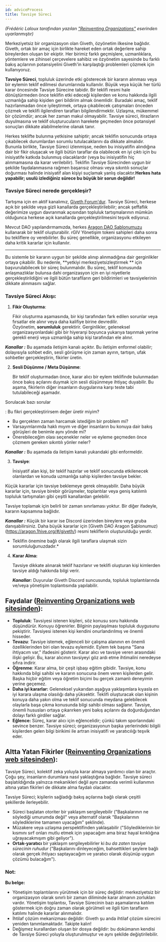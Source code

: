 ```yaml
---
id: adviceProcess
title: Tavsiye Süreci
---
```


_(Frédéric Laloux tarafından yazılan ["Reinventing Organizations"](https://reinventingorganizationswiki.com/theory/decision-making/) eserinden uyarlanmıştır)_

Merkeziyetsiz bir organizasyon olan Giveth, özyönetim ilkesine bağlıdır. Giveth, ortak bir amaç için birlikte hareket eden ortak değerlere sahip bireylerden oluşan bir ekiptir. Her birimiz farklı geçmişlere, uzmanlıklara, yöntemlere ve zihinsel çerçevelere sahibiz ve özyönetim sayesinde bu farklı bakış açılarının potansiyelini Giveth'in karşılaştığı problemleri çözmek için kullanıyoruz.

**Tavsiye Süreci**, topluluk üzerinde etki gösterecek bir kararın alınması veya bir eylemin teklif edilmesi durumlarında kullanılır. Büyük veya küçük her türlü karar öncesinde Tavsiye Sürecine tabidir. Bir teklifi resmi hale dönüştürmeden önce teklifin etki edeceği kişilerden ve konu hakkında ilgili uzmanlığa sahip kişiden geri bildirim almak önemlidir. Buradaki amaç, teklif hazırlanmadan önce iyileştirmek, ortaya çıkabilecek çatışmaları önceden çözmek ve teklifi ilgilendiren tarafları bilgilendirmektir. Uzlaşma, mükemmel bir çözümdür; ancak her zaman makul olmayabilir. Tavsiye süreci, itirazların duyulmasına ve teklif oluşturucuların harekete geçmeden önce potansiyel sonuçları dikkate alabilmelerine olanak tanır.

Herkes teklifte bulunma yetkisine sahiptir; ancak teklifin sonucunda ortaya çıkabilecek durumlardan sorumlu tutulacaklarını da dikkate almalıdır. Bununla birlikte, Tavsiye Süreci izlenmişse, neden bu inisiyatifin alındığına dair bir fikir oluşacak ve ilgili bütün taraflar da olabilecek en iyi çıktı için bu inisiyatife katkıda bulunmuş olacaklardır (veya bu inisiyatifin hiç alınmamasına da karar verilebilir). Teklifin Tavsiye Sürecinden uygun bir şekilde faydalanmasına rağmen başarısız olması veya sıkıntılı sonuçlar doğurması halinde inisiyatif alan kişiyi suçlamak yanlış olacaktır.**Herkes hata yapabilir; usulü izlediğiniz sürece bu büyük bir sorun değildir!**

### Tavsiye Süreci nerede gerçekleşir?

Tartışma için en aktif kanalımız, [Giveth Forum'dur](https://forum.giveth.io/). Tavsiye Süreci, herkese açık bir şekilde veya gizli kanallarda gerçekleştirilebilir; ancak şeffaflık değerimize uygun davranmak açısından topluluk tartışmalarının mümkün olduğunca herkese açık kanallarda gerçekleştirilmesini teşvik ediyoruz.

Mevcut DAO yapılandırmamızda, herkes [Aragon DAO Şablonumuzu](https://aragon.1hive.org/#/giveth/) kullanarak bir teklif oluşturabilir. rGIV Yönetişim tokeni sahipleri daha sonra bu tekliflere oy verebilirler. Bu süreç genellikle, organizasyonu etkileyen daha kritik kararlar için kullanılır.


---

Bu sistemle bir kararın uygun bir şekilde alınıp alınmadığına dair gerginlikler ortaya çıkabilir. Bu nedenle, **yetkiyi merkeziyetsizleştirmek ** için başvurulabilecek bir süreç bulunmalıdır. Bu süreç, teklif konusunda anlaşmazlıklar bulunsa dahi organizasyon için en iyi niyetlerle gerçekleştirildiğini ve ilgili bütün taraflların geri bildirimleri ve tavsiyelerinin dikkate alınmasını sağlar.

### Tavsiye Süreci Akışı:

1. **Fikir Oluşturma**:

    Fikir oluşturma aşamasında, bir kişi tarafından fark edilen sorunlar veya fırsatlar ele alınır veya daha kalifiye birine devredilir. Özyönetim, **sorumluluk** gerektirir. Gerginlikler, geleneksel organizasyonlardaki gibi bir hiyerarşi boyunca yukarıya taşınmak yerine gerekli enerji veya uzmanlığa sahip kişi tarafından ele alınır.


***Kanallar :*** Bu aşamada iletişim kanalı açıktır. Bu iletişim enformel olabilir; dolayısıyla sohbet edin, sesli görüşme için zaman ayırın, tartışın, ufak sohbetler gerçekleştirin, fikirler üretin.



2. **Sesli Düşünme / Meta Düşünme**:

    Bir teklif oluşturmadan önce, karar alıcı bir eylem teklifinde bulunmadan önce bakış açılarını duymak için sesli düşünmeye ihtiyaç duyabilir. Bu aşama, fikirlerin diğer insanların duygularına karşı teste tabi tutulabileceği aşamadır.



Sorulacak bazı sorular

: Bu fikri gerçekleştirirsem değer üretir miyim?
* Bu gerçekten zaman harcamak istediğim bir problem mi?
* Varsayımlarımda haklı mıyım ve diğer insanların bu konuya dair bakış görüşleri de benimle aynı yönde mi?
* Önerebileceğim olası seçenekler neler ve eyleme geçmeden önce çözmem gereken sıkıntılı yönler neler?

***Kanallar :*** Bu aşamada da iletişim kanalı yukarıdaki gibi enformeldir.




3. **Tavsiye**:

    İnisiyatif alan kişi, bir teklif hazırlar ve teklif sonucunda etkilenecek olanlardan ve konuda uzmanlığa sahip kişilerden tavsiye bekler.



Küçük kararlar için tavsiye beklemeye gerek olmayabilir. Daha büyük kararlar için, tavsiye birebir görüşmeler, toplantılar veya geniş katılımlı topluluk tartışmaları gibi çeşitli kanallardan gelebilir. 


Tavsiye toplamak için belirli bir zaman sınırlaması yoktur. Bir diğer ifadeyle, kararın kapsamına bağlıdır.


***Kanallar :*** Küçük bir karar ise Discord üzerinden bireylere veya gruba danışabilirsiniz. Daha büyük kararlar için [Giveth DAO Aragon Şablonumuz) (https://aragon.1hive.org/#/giveth/) resmi tekliflerin oluşturulduğu yerdir.

* Teklifin önemine bağlı olarak ilgili taraflara ulaşmak sizin sorumluluğunuzdadır.*



4. **Karar Alma:**

    Tavsiye dikkate alınarak teklif hazırlanır ve teklifi oluşturan kişi kimlerden tavsiye aldığı hakkında bilgi verir.

    **_Kanallar:_** Duyurular Giveth Discord suncusunda, topluluk toplantılarında ve/veya yönetişim toplantısında yapılabilir.


## Faydalar ([Reinventing Organizations web sitesinden](https://reinventingorganizationswiki.com/theory/decision-making/)):

* **Topluluk**: Tavsiyesi istenen kişileri, söz konusu soru hakkında düşündürür. Konuyu öğrenirler. Bilginin paylaşılması topluluk duygusunu pekiştirir. Tavsiyesi istenen kişi kendini onurlandırılmış ve önemli hisseder.
* **Tevazu**: Tavsiye istemek, eğlenceli bir çalışma alanının en önemli özelliklerinden biri olan tevazu eylemidir. Eylem tek başına "Sana ihtiyacım var," ifadesini gösterir. Karar alıcı ve tavsiye veren arasındaki ilişki gelişir. Bu, karar alıcının tavsiyeyi göz ardı etme ihtimalini neredeyse sıfıra indirir.
* **Öğrenme**: Karar alma, bir çeşit işbaşı eğitim gibidir. Tavsiye, konu hakkında bilgi sahibi ve kararın sonucuna önem veren kişilerden gelir. Başka hiçbir eğitim veya öğretim biçimi bu gerçek zamanlı deneyimin yerine geçemez.
* **Daha iyi kararlar:** Geleneksel yukarıdan aşağıya yaklaşımlara kıyasla en iyi karara ulaşma olasılığı daha yüksektir. Teklifi oluşturacak olan kişinin konuya daha yakın olma ve teklif sonucunda meydana gelebilecek olaylarla başa çıkma konusunda bilgi sahibi olması sağlanır. Tavsiye, önemli hususları ortaya çıkarırken yeni bakış açılarını da doğurduğundan dolayı farklı girdiler sağlar.
* **Eğlence:** Süreç, karar alıcı için eğlencelidir; çünkü takım sporlarındaki sevince benzer. Tavsiye süreci; organizasyonun başka yerlerindeki bilgili kişilerden gelen bilgi birikimi ile artran inisiyatifi ve yaratıcılığı teşvik eder.


## Altta Yatan Fikirler ([Reinventing Organizations web sitesinden](https://reinventingorganizationswiki.com/theory/decision-making/)):

Tavsiye Süreci, kolektif zeka yoluyla karar almaya yardımcı olan bir araçtır. Çoğu şey, insanların durumlara nasıl yaklaştığına bağlıdır. Tavsiye süreci başlatıldığında yalnızca mekanikleri değil aynı zamanda verimli kullanımın altına yatan fikirleri de dikkate alma faydalı olacaktır.

Tavsiye Süreci; kişilerin sağladığı bakış açılarına bağlı olarak çeşitli şekillerde ilerleyebilir.

* Süreci başlatan otoriter bir yaklaşım sergileyebilir ("Başkalarının ne söylediği umurumda değil" veya alternatif olarak "Başkalarının söylediklerine tamamen uyacağım" şeklinde).
* Müzakere veya uzlaşma perspektifinden yaklaşabilir ("Söylediklerinin bir kısmını sırf onları mutlu etmek için yapacağım ama biraz hayal kırıklığına uğrayacakmışım gibi geliyor").
* **Ortak-yaratıcı** bir yaklaşım sergileyebilirler ki _bu da zaten tavsiye sürecinin ruhudur_ ("Başkalarını dinleyeceğim, bahsettikleri şeylere bağlı olarak gerçek ihtiyacı saptayacağım ve yaratıcı olarak düşünüp uygun çözümü bulacağım").

### Not:

**Bu belge:**

* Yönetişim toplantılarını yürütmek için bir süreç değildir: merkeziyetsiz bir organizasyon olarak sınırlı bir zaman diliminde karar almanın zorlukları vardır. Yönetişim toplantısı, Tavsiye Sürecinin bazı aşamalarına katılım göstermek için doğru zaman olarak görülmeli ve ilgili tüm tarafların katılımı halinde kararlar alınmalıdır.
* İhtilaf çözüm mekanizması değildir: Giveth şu anda ihtilaf çözüm sürecini yeniden tanımlamaktadır. Takipte kalın!
* Değişmez kurallardan oluşan bir dosya değildir: bu dokümanın kendisi de Tavsiye Süreci yoluyla oluşturulmuştur ve aynı şekilde değiştirilebilir.